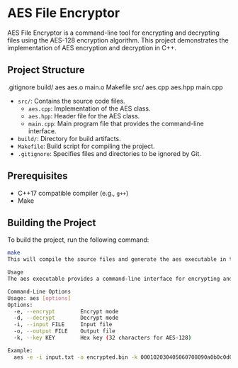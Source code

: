 # AES File Encryptor

AES File Encryptor is a command-line tool for encrypting and decrypting files using the AES-128 encryption algorithm. This project demonstrates the implementation of AES encryption and decryption in C++.

## Project Structure
.gitignore build/ aes aes.o main.o Makefile src/ aes.cpp aes.hpp main.cpp

- `src/`: Contains the source code files.
  - `aes.cpp`: Implementation of the AES class.
  - `aes.hpp`: Header file for the AES class.
  - `main.cpp`: Main program file that provides the command-line interface.
- `build/`: Directory for build artifacts.
- `Makefile`: Build script for compiling the project.
- `.gitignore`: Specifies files and directories to be ignored by Git.

## Prerequisites

- C++17 compatible compiler (e.g., `g++`)
- Make

## Building the Project

To build the project, run the following command:

```sh
make
This will compile the source files and generate the aes executable in the build directory.

Usage
The aes executable provides a command-line interface for encrypting and decrypting files.

Command-Line Options
Usage: aes [options]
Options:
  -e, --encrypt        Encrypt mode
  -d, --decrypt        Decrypt mode
  -i, --input FILE     Input file
  -o, --output FILE    Output file
  -k, --key KEY        Hex key (32 characters for AES-128)

Example:
  aes -e -i input.txt -o encrypted.bin -k 000102030405060708090a0b0c0d0e0f
```